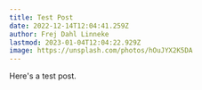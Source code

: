 ```yaml
---
title: Test Post
date: 2022-12-14T12:04:41.259Z
author: Frej Dahl Linneke
lastmod: 2023-01-04T12:04:22.929Z
image: https://unsplash.com/photos/hOuJYX2K5DA
---
```


Here's a test post.